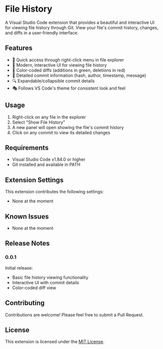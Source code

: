 # File History

A Visual Studio Code extension that provides a beautiful and interactive UI for viewing file history through Git. View your file's commit history, changes, and diffs in a user-friendly interface.

## Features

- 🎯 Quick access through right-click menu in file explorer
- 💫 Modern, interactive UI for viewing file history
- 🎨 Color-coded diffs (additions in green, deletions in red)
- 📝 Detailed commit information (hash, author, timestamp, message)
- 🔍 Expandable/collapsible commit details
- 🎭 Follows VS Code's theme for consistent look and feel

## Usage

1. Right-click on any file in the explorer
2. Select "Show File History"
3. A new panel will open showing the file's commit history
4. Click on any commit to view its detailed changes

## Requirements

- Visual Studio Code v1.84.0 or higher
- Git installed and available in PATH

## Extension Settings

This extension contributes the following settings:

* None at the moment

## Known Issues

* None at the moment

## Release Notes

### 0.0.1

Initial release:
- Basic file history viewing functionality
- Interactive UI with commit details
- Color-coded diff view

## Contributing

Contributions are welcome! Please feel free to submit a Pull Request.

## License

This extension is licensed under the [MIT License](LICENSE).
